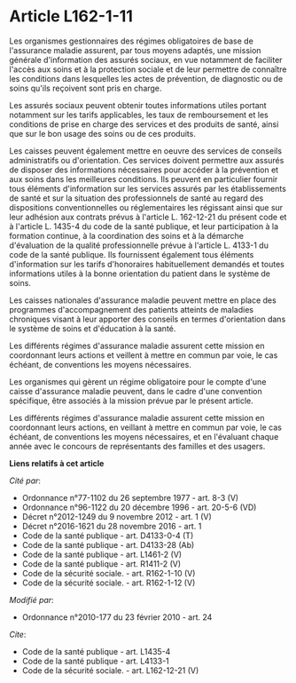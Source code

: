 # Article L162-1-11

Les organismes gestionnaires des régimes obligatoires de base de l'assurance maladie assurent, par tous moyens adaptés, une
mission générale d'information des assurés sociaux, en vue notamment de faciliter l'accès aux soins et à la protection
sociale et de leur permettre de connaître les conditions dans lesquelles les actes de prévention, de diagnostic ou de soins
qu'ils reçoivent sont pris en charge. 

Les assurés sociaux peuvent obtenir toutes informations utiles portant notamment sur les tarifs applicables, les taux de
remboursement et les conditions de prise en charge des services et des produits de santé, ainsi que sur le bon usage des
soins ou de ces produits. 

Les caisses peuvent également mettre en oeuvre des services de conseils administratifs ou d'orientation. Ces services doivent
permettre aux assurés de disposer des informations nécessaires pour accéder à la prévention et aux soins dans les meilleures
conditions. Ils peuvent en particulier fournir tous éléments d'information sur les services assurés par les établissements de
santé et sur la situation des professionnels de santé au regard des dispositions conventionnelles ou réglementaires les
régissant ainsi que sur leur adhésion aux contrats prévus à l'article L. 162-12-21 du présent code et à l'article L. 1435-4
du code de la santé publique, et leur participation à la formation continue, à la coordination des soins et à la démarche
d'évaluation de la qualité professionnelle prévue à l'article L. 4133-1 du code de la santé publique. Ils fournissent
également tous éléments d'information sur les tarifs d'honoraires habituellement demandés et toutes informations utiles à la
bonne orientation du patient dans le système de soins. 

Les caisses nationales d'assurance maladie peuvent mettre en place des programmes d'accompagnement des patients atteints de
maladies chroniques visant à leur apporter des conseils en termes d'orientation dans le système de soins et d'éducation à la
santé. 

Les différents régimes d'assurance maladie assurent cette mission en coordonnant leurs actions et veillent à mettre en commun
par voie, le cas échéant, de conventions les moyens nécessaires. 

Les organismes qui gèrent un régime obligatoire pour le compte d'une caisse d'assurance maladie peuvent, dans le cadre d'une
convention spécifique, être associés à la mission prévue par le présent article. 

Les différents régimes d'assurance maladie assurent cette mission en coordonnant leurs actions, en veillant à mettre en
commun par voie, le cas échéant, de conventions les moyens nécessaires, et en l'évaluant chaque année avec le concours de
représentants des familles et des usagers.

**Liens relatifs à cet article**

_Cité par_:

  - Ordonnance n°77-1102 du 26 septembre 1977 - art. 8-3 (V)
  - Ordonnance n°96-1122 du 20 décembre 1996 - art. 20-5-6 (VD)
  - Décret n°2012-1249 du 9 novembre 2012 - art. 1 (V)
  - Décret n°2016-1621 du 28 novembre 2016 - art. 1
  - Code de la santé publique - art. D4133-0-4 (T)
  - Code de la santé publique - art. D4133-28 (Ab)
  - Code de la santé publique - art. L1461-2 (V)
  - Code de la santé publique - art. R1411-2 (V)
  - Code de la sécurité sociale. - art. R162-1-10 (V)
  - Code de la sécurité sociale. - art. R162-1-12 (V)

_Modifié par_:

  - Ordonnance n°2010-177 du 23 février 2010 - art. 24

_Cite_:

  - Code de la santé publique - art. L1435-4
  - Code de la santé publique - art. L4133-1
  - Code de la sécurité sociale. - art. L162-12-21 (V)
